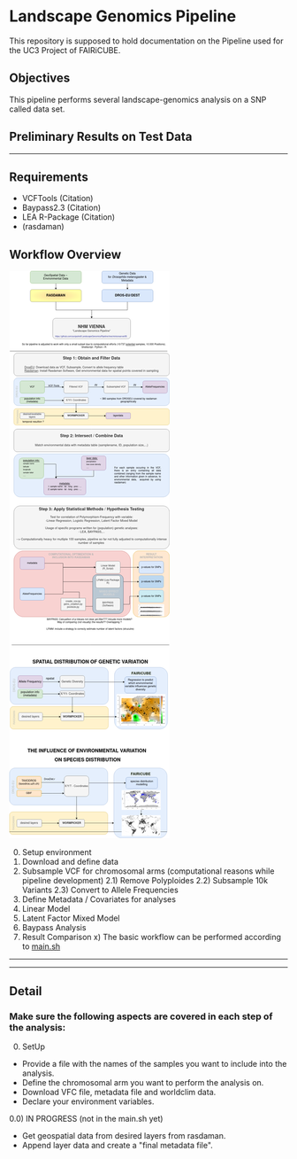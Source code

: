 # Landscape Genomics Pipeline 

This repository is supposed to hold documentation on the Pipeline used for the UC3 Project of FAIRiCUBE. 

## Objectives

This pipeline performs several landscape-genomics analysis on a SNP called data set. 

## Preliminary Results on Test Data

---

## Requirements
- VCFTools (Citation)
- Baypass2.3 (Citation)
- LEA R-Package (Citation)
- (rasdaman)

## Workflow Overview 

![Visual representation as diagram](LandscapeGenomicsFairiCube.drawio.png)


0) Setup environment
1) Download and define data
2) Subsample VCF for chromosomal arms (computational reasons while pipeline development)
2.1) Remove Polyploides
2.2) Subsample 10k Variants
2.3) Convert to Allele Frequencies
3) Define Metadata / Covariates for analyses
4) Linear Model 
5) Latent Factor Mixed Model
6) Baypass Analysis
7) Result Comparison 
x) The basic workflow can be performed according to [main.sh](d/d/main.sh)

---




---

## Detail
### Make sure the following aspects are covered in each step of the analysis: 

0) SetUp
- Provide a file with the names of the samples you want to include into the analysis.
- Define the chromosomal arm you want to perform the analysis on.
- Download VFC file, metadata file and worldclim data.
- Declare your environment variables.

0.0) IN PROGRESS (not in the main.sh yet)
- Get geospatial data from desired layers from rasdaman. 
- Append layer data and create a "final metadata file". 





